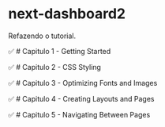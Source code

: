 # next-dashboard2
Refazendo o tutorial.

:white_check_mark: # Capitulo 1 - Getting Started

:white_check_mark: # Capitulo 2 - CSS Styling

:white_check_mark: # Capitulo 3 - Optimizing Fonts and Images

:white_check_mark: # Capitulo 4 - Creating Layouts and Pages

:white_check_mark: # Capitulo 5 - Navigating Between Pages
